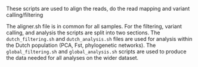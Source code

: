 These scripts are used to align the reads, do the read mapping and variant calling/filtering

The aligner.sh file is in common for all samples. For the filtering, variant calling, and analysis the scripts are split into two sections. The  `dutch_filtering.sh` and `dutch_analysis.sh` files are used for analysis within the Dutch population (PCA, Fst, phylogenetic networks). The `global_filtering.sh` and `global_analysis.sh` scripts are used to produce the data needed for all analyses on the wider dataset.
